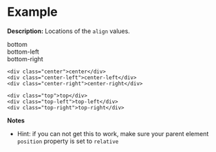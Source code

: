 # Example

__Description:__ Locations of the `align` values.

<div class="align-demo">
  <div class="container">
    <div class="bottom">bottom</div>
    <div class="bottom-left">bottom-left</div>
    <div class="bottom-right">bottom-right</div>

    <div class="center">center</div>
    <div class="center-left">center-left</div>
    <div class="center-right">center-right</div>

    <div class="top">top</div>
    <div class="top-left">top-left</div>
    <div class="top-right">top-right</div>
  </div>

</div>
<div class="cf"></div>

__Notes__

+ Hint: if you can not get this to work, make sure your parent element `position` property is set to `relative`

<div class="end-last"></div>
<div class="cf"></div>
